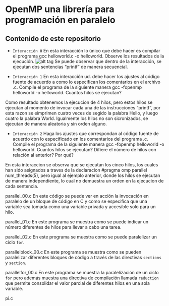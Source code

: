 # OpenMP una librería para programación en paralelo

## Contenido de este repositorio

* `Interacción 0`
En esta interacción lo único que debe hacer es compilar el programa gcc helloworld.c -o helloworld. Observe los resultados de la ejecución.
![alt tag](https://docs.google.com/drawings/d/1IhmW3pFvKPecRys3CdaVBpYT40AUfn9p92gniLlYXHQ/pub?w=484&h=100)
Se puede observar que dentro de la interacción, se ejecutan dos sentencias “printf” de manera secuencial.

* `Interacción 1`
En esta interacción ud. debe hacer los ajustes al código fuente de acuerdo a como lo especifican los comentarios en el archivo .c. Compile el programa de la siguiente manera gcc -fopenmp helloworld -o helloworld. Cuantos hilos se ejecutan?

Como resultado obtenemos la ejecucion de 4 hilos, pero estos hilos se ejecutan al momento de invocar cada una de las instrucciones “printf”, por esta razon se eimprimen cuatro veces de segido la palabra Hello, y luego cuatro la palabra World. Igualmente los hilos no son sicronizados, se ejecutan de manera aleatoria y sin orden alguno.

* `Interacción 2`
Haga los ajustes que correspondan al código fuente de acuerdo con lo especificado en los comentarios del programa .c. Compile el programa de la siguiente manera gcc -fopenmp helloworld -o helloworld. Cuantos hilos se ejecutan? Difiere el número de hilos con relación al anterior? Por qué?

En esta interaccion se observa que se ejecutan los cinco hilos, los cuales han sido asignados a traves de la declaracion #pragma omp parallel num_threads(5), pero igual al ejemplo anterior, donde los hilos se ejecutan de manera independiente, lo cual no demuestra un orden en la ejecucion de cada sentencia.

parallel_00.c 
En este código se puede ver en acción la invocación en paralelo de un bloque de código en C y como se especifica que una variable sea tomada como una variable privada y accesible solo para un hilo.

parallel_01.c
En este programa se muestra como se puede indicar un número diferentes de hilos para llevar a cabo una tarea.

parallel_02.c
En este programa se muestra como se puede paralelizar un ciclo `for`.

parallelblock_00.c
En este programa se muestra como se pueden paralelizar diferentes bloques de código a través de las directivas `sections` y `section`. 

parallelfor_00.c
En este programa se muestra la paralelización de un ciclo `for` pero además muestra una directiva de compilación llamada `reduction` que permite consolidar el valor parcial de diferentes hilos en una sola variable.

pi.c
